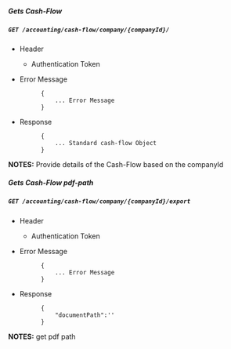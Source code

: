 ##### Gets Cash-Flow     
            
##### `GET /accounting/cash-flow/company/{companyId}/`
+ Header 
	- Authentication Token
+ Error Message

			{
				... Error Message
			}
+ Response

			{
				... Standard cash-flow Object
			}

**NOTES:** Provide details of the Cash-Flow based on the companyId 

##### Gets Cash-Flow pdf-path    
            
##### `GET /accounting/cash-flow/company/{companyId}/export`
+ Header 
	- Authentication Token
+ Error Message

			{
				... Error Message
			}
+ Response

			{
				"documentPath":''
			}

**NOTES:** get pdf path 